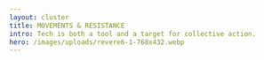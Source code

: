 ```yaml
---
layout: cluster
title: MOVEMENTS & RESISTANCE
intro: Tech is both a tool and a target for collective action.
hero: /images/uploads/revere6-1-768x432.webp
---
```

